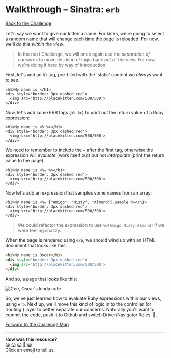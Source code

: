 # Walkthrough – Sinatra: `erb`

[Back to the Challenge](../sinatra_erb.md)

Let's say we want to give our kitten a name. For kicks, we're going to select a random name that will change each time the page is reloaded. For now, we'll do this _within the view_.

> In the next Challenge, we will once again use the _separation of concerns_ to move this kind of logic back _out_ of the view. For now, we're doing it here by way of introduction.

First, let's add an `h1` tag, pre-filled with the 'static' content we _always_ want to see.

```erb
<h1>My name is </h1>
<div style='border: 3px dashed red'>
  <img src='http://placekitten.com/500/500'>
</div>
```

Now, let's add some ERB tags (`<% %>`) to print out the return value of a Ruby expression:

```erb
<h1>My name is <% %></h1>
<div style='border: 3px dashed red'>
  <img src='http://placekitten.com/500/500'>
</div>
```

We need to remember to include the `=` after the first tag, otherwise the expression will _evaluate_ (work itself out) but not _interpolate_ (print the return value to the page):

```erb
<h1>My name is <%= %></h1>
<div style='border: 3px dashed red'>
  <img src='http://placekitten.com/500/500'>
</div>
```

Now let's add an expression that samples some names from an array:

```erb
<h1>My name is <%= ["Amigo", "Misty", "Almond"].sample %></h1>
<div style='border: 3px dashed red'>
  <img src='http://placekitten.com/500/500'>
</div>
```

> We could refactor the expression to use `%w(Amigo Misty Almond)` if we were feeling snazzy.

When the page is rendered using `erb`, we should wind up with an HTML document that looks like this:

```html
<h1>My name is Oscar</h1>
<div style='border: 3px dashed red'>
  <img src='http://placekitten.com/500/500'>
</div>
```

And so, a page that looks like this:

![Gee, Oscar's kinda cute](../images/sinatra_oscar.png)

So, we've just learned how to evaluate Ruby expressions within our views, using `erb`. Next up, we'll move this kind of logic in to the controller (or 'routing') layer to better separate our concerns. Naturally you'll want to commit the code, push it to Github and switch Driver/Navigator Roles &nbsp;:twisted_rightwards_arrows:.

[Forward to the Challenge Map](../README.md)

<!-- BEGIN GENERATED SECTION DO NOT EDIT -->

---

**How was this resource?**  
[😫](https://airtable.com/shrUJ3t7KLMqVRFKR?prefill_Repository=course&prefill_File=intro_to_the_web/walkthroughs/sinatra_erb.md&prefill_Sentiment=😫) [😕](https://airtable.com/shrUJ3t7KLMqVRFKR?prefill_Repository=course&prefill_File=intro_to_the_web/walkthroughs/sinatra_erb.md&prefill_Sentiment=😕) [😐](https://airtable.com/shrUJ3t7KLMqVRFKR?prefill_Repository=course&prefill_File=intro_to_the_web/walkthroughs/sinatra_erb.md&prefill_Sentiment=😐) [🙂](https://airtable.com/shrUJ3t7KLMqVRFKR?prefill_Repository=course&prefill_File=intro_to_the_web/walkthroughs/sinatra_erb.md&prefill_Sentiment=🙂) [😀](https://airtable.com/shrUJ3t7KLMqVRFKR?prefill_Repository=course&prefill_File=intro_to_the_web/walkthroughs/sinatra_erb.md&prefill_Sentiment=😀)  
Click an emoji to tell us.

<!-- END GENERATED SECTION DO NOT EDIT -->
